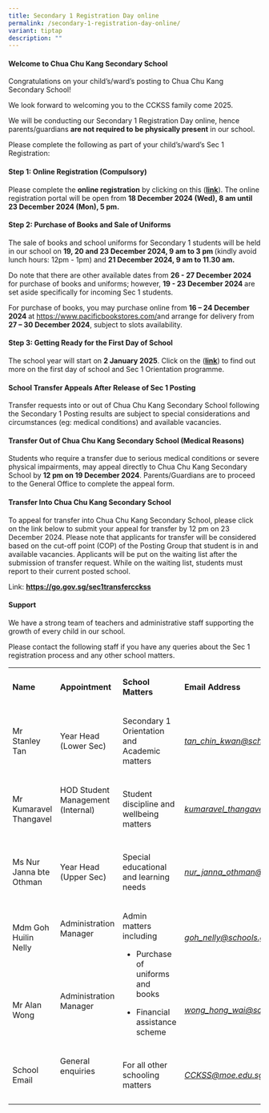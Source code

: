 ```yaml
---
title: Secondary 1 Registration Day online
permalink: /secondary-1-registration-day-online/
variant: tiptap
description: ""
---
```

<h4><strong>Welcome to Chua Chu Kang Secondary School</strong></h4>
<p>Congratulations on your child’s/ward’s posting to Chua Chu Kang Secondary
School!</p>
<p>We look forward to welcoming you to the CCKSS family come 2025.</p>
<p>We will be conducting our Secondary 1 Registration Day online, hence parents/guardians <strong>are not required to be physically present</strong> in
our school.</p>
<p>Please complete the following as part of your child’s/ward’s Sec 1 Registration:</p>
<p></p>
<h4>Step 1: Online Registration (Compulsory)</h4>
<p>Please complete the <strong>online registration</strong> by clicking on
this (<strong><a href="https://go.gov.sg/sec1registration2024" rel="noopener nofollow" target="_blank">link</a></strong>).
The online registration portal will be open from <strong>18 December 2024 (Wed), 8 am until 23 December 2024 (Mon), 5 pm.</strong>
</p>
<h4>Step 2: Purchase of Books and Sale of Uniforms</h4>
<p>The sale of books and school uniforms for Secondary 1 students will be
held in our school on <strong>19, 20 and 23 December 2024, 9 am to 3 pm </strong>(kindly
avoid lunch hours: 12pm - 1pm) and <strong>21 December 2024, 9 am to 11.30 am.</strong>
</p>
<p>Do note that there are other available dates from <strong>26 - 27 December 2024 </strong>for
purchase of books and uniforms; however, <strong>19 - 23 December 2024 </strong>are
set aside specifically for incoming Sec 1 students.</p>
<p>For purchase of books, you may purchase online from <strong>16 – 24 December 2024 </strong>at
<a href="https://www.pacificbookstores.com/" rel="noopener noreferrer nofollow" target="_blank">https://www.pacificbookstores.com/</a>and arrange for delivery from <strong>27 – 30 December 2024</strong>,
subject to slots availability.</p>
<h4>Step 3: Getting Ready for the First Day of School</h4>
<p>The school year will start on <strong>2 January 2025</strong>. Click on
the (<strong><a href="/first-day-of-school/" rel="noopener nofollow" target="_blank">link</a></strong>)
to find out more on the first day of school and Sec 1 Orientation programme.</p>
<h4>School Transfer Appeals After Release of Sec 1 Posting</h4>
<p>Transfer requests into or out of Chua Chu Kang Secondary School following
the Secondary 1 Posting results are subject to special considerations and
circumstances (eg: medical conditions) and available vacancies.</p>
<p></p>
<h4>Transfer Out of Chua Chu Kang Secondary School (Medical Reasons)</h4>
<p>Students who require a transfer due to serious medical conditions or severe
physical impairments, may appeal directly to Chua Chu Kang Secondary School
by <strong>12 pm on 19 December 2024</strong>. Parents/Guardians are to
proceed to the General Office to complete the appeal form.</p>
<h4>Transfer Into Chua Chu Kang Secondary School</h4>
<p>To appeal for transfer into Chua Chu Kang Secondary School, please click
on the link below to submit your appeal for transfer by 12 pm on 23 December
2024. Please note that applicants for transfer will be considered based
on the cut-off point (COP) of the Posting Group that student is in and
available vacancies. Applicants will be put on the waiting list after the
submission of transfer request. While on the waiting list, students must
report to their current posted school.</p>
<p>Link: <strong><a href="https://go.gov.sg/sec1transfercckss" rel="noopener nofollow" target="_blank">https://go.gov.sg/sec1transfercckss</a></strong>
</p>
<h4>Support</h4>
<p>We have a strong team of teachers and administrative staff supporting
the growth of every child in our school.</p>
<p>Please contact the following staff if you have any queries about the Sec
1 registration process and any other school matters.</p>
<p></p>
<p></p>
<table style="minWidth: 100px">
<colgroup>
<col>
<col>
<col>
<col>
</colgroup>
<tbody>
<tr>
<td rowspan="1" colspan="1">
<p><strong>Name</strong>
</p>
</td>
<td rowspan="1" colspan="1">
<p><strong>Appointment</strong>
</p>
</td>
<td rowspan="1" colspan="1">
<p><strong>School Matters</strong>
</p>
</td>
<td rowspan="1" colspan="1">
<p><strong>Email Address</strong>
</p>
</td>
</tr>
<tr>
<td rowspan="1" colspan="1">
<p>Mr Stanley Tan&nbsp;</p>
</td>
<td rowspan="1" colspan="1">
<p>Year Head (Lower Sec)</p>
</td>
<td rowspan="1" colspan="1">
<p>Secondary 1 Orientation and Academic matters</p>
</td>
<td rowspan="1" colspan="1">
<p><em><a href="mailto: tan_chin_kwan@schools.gov.sg" rel="noopener noreferrer nofollow" target="_blank">tan_chin_kwan@schools.gov.sg</a></em>
</p>
</td>
</tr>
<tr>
<td rowspan="1" colspan="1">
<p>Mr Kumaravel Thangavel</p>
</td>
<td rowspan="1" colspan="1">
<p>HOD Student Management (Internal)</p>
<p>&nbsp;</p>
</td>
<td rowspan="1" colspan="1">
<p>Student discipline and wellbeing matters</p>
</td>
<td rowspan="1" colspan="1">
<p><em><a href="mailto: kumaravel_thangavel@schools.gov.sg" rel="noopener noreferrer nofollow" target="_blank">kumaravel_thangavel@schools.gov.sg</a></em>
</p>
</td>
</tr>
<tr>
<td rowspan="1" colspan="1">
<p>Ms Nur Janna bte Othman</p>
</td>
<td rowspan="1" colspan="1">
<p>Year Head (Upper Sec)</p>
</td>
<td rowspan="1" colspan="1">
<p>Special educational and learning needs</p>
</td>
<td rowspan="1" colspan="1">
<p><em><a href="mailto: nur_janna_othman@schools.gov.sg" rel="noopener noreferrer nofollow" target="_blank">nur_janna_othman@schools.gov.sg</a></em>
</p>
</td>
</tr>
<tr>
<td rowspan="1" colspan="1">
<p>Mdm Goh Huilin Nelly&nbsp;</p>
</td>
<td rowspan="1" colspan="1">
<p>Administration Manager&nbsp;</p>
<p>&nbsp;</p>
</td>
<td rowspan="2" colspan="1">
<p>Admin matters including</p>
<ul data-tight="true" class="tight">
<li>
<p>Purchase of uniforms and books&nbsp;</p>
</li>
<li>
<p>Financial assistance scheme</p>
</li>
</ul>
</td>
<td rowspan="1" colspan="1">
<p><em><a href="mailto: goh_nelly@schools.gov.sg" rel="noopener noreferrer nofollow" target="_blank">goh_nelly@schools.gov.sg</a></em>
</p>
</td>
</tr>
<tr>
<td rowspan="1" colspan="1">
<p>Mr Alan Wong</p>
</td>
<td rowspan="1" colspan="1">
<p>Administration Manager&nbsp;</p>
<p>&nbsp;</p>
</td>
<td rowspan="1" colspan="1">
<p><em><a href="mailto: wong_hong_wai@schools.gov.sg" rel="noopener noreferrer nofollow" target="_blank">wong_hong_wai@schools.gov.sg</a></em>
</p>
</td>
</tr>
<tr>
<td rowspan="1" colspan="1">
<p>School Email</p>
</td>
<td rowspan="1" colspan="1">
<p>General enquiries</p>
<p>&nbsp;</p>
</td>
<td rowspan="1" colspan="1">
<p>For all other schooling matters</p>
</td>
<td rowspan="1" colspan="1">
<p><em><a href="mailto: CCKSS@moe.edu.sg" rel="noopener noreferrer nofollow" target="_blank">CCKSS@moe.edu.sg</a></em>
</p>
</td>
</tr>
</tbody>
</table>
<p>&nbsp;</p>